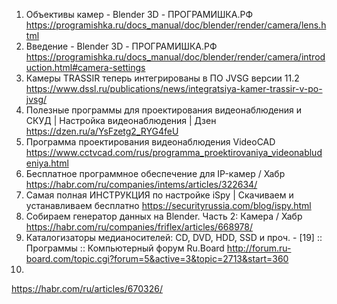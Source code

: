 1. Объективы камер - Blender 3D - ПРОГРАМИШКА.РФ  
https://programishka.ru/docs_manual/doc/blender/render/camera/lens.html
2. Введение - Blender 3D - ПРОГРАМИШКА.РФ  
https://programishka.ru/docs_manual/doc/blender/render/camera/introduction.html#camera-settings
3. Камеры TRASSIR теперь интегрированы в ПО JVSG версии 11.2
https://www.dssl.ru/publications/news/integratsiya-kamer-trassir-v-po-jvsg/
4. Полезные программы для проектирования видеонаблюдения и СКУД | Настройка видеонаблюдения | Дзен
https://dzen.ru/a/YsFzetg2_RYG4feU
5. Программа проектирования видеонаблюдения VideoCAD
https://www.cctvcad.com/rus/programma_proektirovaniya_videonabludeniya.html
6. Бесплатное программное обеспечение для IP-камер / Хабр
https://habr.com/ru/companies/intems/articles/322634/
7. Самая полная ИНСТРУКЦИЯ по настройке iSpy | Скачиваем и устанавливаем бесплатно
https://securityrussia.com/blog/ispy.html
8. Собираем генератор данных на Blender. Часть 2: Камера / Хабр
https://habr.com/ru/companies/friflex/articles/668978/
9. Каталогизаторы медианосителей: CD, DVD, HDD, SSD и проч. - [19] :: Программы :: Компьютерный форум Ru.Board
http://forum.ru-board.com/topic.cgi?forum=5&active=3&topic=2713&start=360
10. 

https://habr.com/ru/articles/670326/